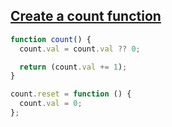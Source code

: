 ## [Create a count function](https://bigfrontend.dev/problem/count-function)

<!-- notecardId: 1739454824788 -->

```js
function count() {
  count.val = count.val ?? 0;

  return (count.val += 1);
}

count.reset = function () {
  count.val = 0;
};
```
